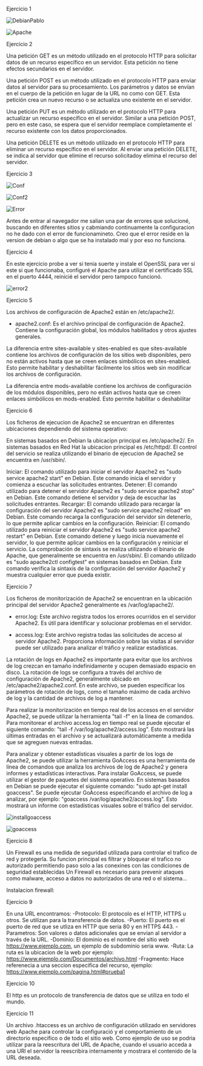 Ejercicio 1

![DebianPablo](https://github.com/PabloEspinosaCastillo/despliegue-de-aplicaciones-web/assets/144775391/96bd04c4-0d90-4917-87d0-f0313abf6843)

![Apache](https://github.com/PabloEspinosaCastillo/despliegue-de-aplicaciones-web/assets/144775391/0b2444e0-3531-4132-8822-1b9cd90264b8)

Ejercicio 2

Una petición GET es un método utilizado en el protocolo HTTP para solicitar datos de un recurso específico en un servidor. Esta petición no tiene efectos secundarios en el servidor.

Una petición POST es un método utilizado en el protocolo HTTP para enviar datos al servidor para su procesamiento. Los parámetros y datos se envían en el cuerpo de la petición en lugar de la URL no como con GET. Esta petición crea un nuevo recurso o se actualiza uno existente en el servidor.

Una petición PUT es un método utilizado en el protocolo HTTP para actualizar un recurso específico en el servidor. Similar a una petición POST, pero en este caso, se espera que el servidor reemplace completamente el recurso existente con los datos proporcionados.

Una petición DELETE es un método utilizado en el protocolo HTTP para eliminar un recurso específico en el servidor. Al enviar una petición DELETE, se indica al servidor que elimine el recurso solicitadoy elimina el recurso del servidor.

Ejercicio 3

![Conf](https://github.com/PabloEspinosaCastillo/despliegue-de-aplicaciones-web/assets/144775391/3853053e-f2b7-43f1-9212-368e41f4b4d1)

![Conf2](https://github.com/PabloEspinosaCastillo/despliegue-de-aplicaciones-web/assets/144775391/5fb3ba98-e68c-4797-881a-78956d1e7fea)

![Error](https://github.com/PabloEspinosaCastillo/despliegue-de-aplicaciones-web/assets/144775391/87211b03-e417-40c2-a060-4832b0836106)

Antes de entrar al navegador me salian una par de errores que solucioné, buscando en diferentes sitios y cabmiando continuamente la configuracion no he dado con el error de funcionamineto. Creo que el error reside en la version de debian o algo que se ha instalado mal y por eso no funciona.

Ejercicio 4

En este ejercicio probe a ver si tenia suerte y instale el OpenSSL para ver si este si que funcionaba, configuré el Apache para utilizar el certificado SSL en el puerto 4444, reinicié el servidor pero tampoco funcionó. 

![error2](https://github.com/PabloEspinosaCastillo/despliegue-de-aplicaciones-web/assets/144775391/a7582fdd-e7f9-4ba8-b48c-3c8fcf95ea3d)

Ejercicio 5

Los archivos de configuración de Apache2 están en /etc/apache2/.

- apache2.conf: Es el archivo principal de configuración de Apache2. Contiene la configuración global, los módulos habilitados y otros ajustes generales.

La diferencia entre sites-available y sites-enabled es que sites-available contiene los archivos de configuración de los sitios web disponibles, pero no están activos hasta que se creen enlaces simbólicos en sites-enabled. Esto permite habilitar y deshabilitar fácilmente los sitios web sin modificar los archivos de configuración.

La diferencia entre mods-available contiene los archivos de configuración de los módulos disponibles, pero no están activos hasta que se creen enlaces simbólicos en mods-enabled. Esto permite habilitar o deshabilitar

Ejercicio 6

Los ficheros de ejecucion de Apache2 se encuentran en diferentes ubicaciones dependiendo del sistema operativo:

En sistemas basados en Debian la ubicacipn principal es /etc/apache2/.
En sistemas basados en Red Hat la ubicacion principal es /etc/httpd/.
El control del servicio se realiza utilizando el binario de ejecucion de Apache2 se encuentra en /usr/sbin/.

Iniciar: El comando utilizado para iniciar el servidor Apache2 es "sudo service apache2 start" en Debian. Este comando inicia el servidor y comienza a escuchar las solicitudes entrantes.
Detener: El comando utilizado para detener el servidor Apache2 es "sudo service apache2 stop" en Debian. Este comando detiene el servidor y deja de escuchar las solicitudes entrantes.
Recargar: El comando utilizado para recargar la configuración del servidor Apache2 es "sudo service apache2 reload" en Debian. Este comando recarga la configuración del servidor sin detenerlo, lo que permite aplicar cambios en la configuración.
Reiniciar: El comando utilizado para reiniciar el servidor Apache2 es "sudo service apache2 restart" en Debian. Este comando detiene y luego inicia nuevamente el servidor, lo que permite aplicar cambios en la configuración y reiniciar el servicio.
La comprobación de sintaxis se realiza utilizando el binario de Apache, que generalmente se encuentra en /usr/sbin/. El comando utilizado es "sudo apache2ctl configtest" en sistemas basados en Debian. Este comando verifica la sintaxis de la configuración del servidor Apache2 y muestra cualquier error que pueda existir.

Ejercicio 7 

Los ficheros de monitorización de Apache2 se encuentran en la ubicación principal del servidor Apache2 generalmente es /var/log/apache2/.

- error.log: Este archivo registra todos los errores ocurridos en el servidor Apache2. Es útil para identificar y solucionar problemas en el servidor.

- access.log: Este archivo registra todas las solicitudes de acceso al servidor Apache2. Proporciona información sobre las visitas al servidor puede ser utilizado para analizar el tráfico y realizar estadísticas.

La rotación de logs en Apache2 es importante para evitar que los archivos de log crezcan en tamaño indefinidamente y ocupen demasiado espacio en disco. La rotación de logs se configura a través del archivo de configuración de Apache2, generalmente ubicado en /etc/apache2/apache2.conf. En este archivo, se pueden especificar los parámetros de rotación de logs, como el tamaño máximo de cada archivo de log y la cantidad de archivos de log a mantener.

Para realizar la monitorización en tiempo real de los accesos en el servidor Apache2, se puede utilizar la herramienta "tail -f" en la línea de comandos. Para monitorear el archivo access.log en tiempo real se puede ejecutar el siguiente comando: "tail -f /var/log/apache2/access.log". Esto mostrará las últimas entradas en el archivo y se actualizará automáticamente a medida que se agreguen nuevas entradas.

Para analizar y obtener estadísticas visuales a partir de los logs de Apache2, se puede utilizar la herramienta GoAccess es una herramienta de línea de comandos que analiza los archivos de log de Apache2 y genera informes y estadísticas interactivas. Para instalar GoAccess, se puede utilizar el gestor de paquetes del sistema operativo. En sistemas basados en Debian se puede ejecutar el siguiente comando: "sudo apt-get install goaccess". Se puede ejecutar GoAccess especificando el archivo de log a analizar, por ejemplo: "goaccess /var/log/apache2/access.log". Esto mostrará un informe con estadísticas visuales sobre el tráfico del servidor.

![installgoaccess](https://github.com/PabloEspinosaCastillo/despliegue-de-aplicaciones-web/assets/144775391/553bf35a-2592-418e-80eb-6a3b58e951e7)

![goaccess](https://github.com/PabloEspinosaCastillo/despliegue-de-aplicaciones-web/assets/144775391/fafefd12-6644-4ca3-ade8-8a91cd534773)


Ejercicio 8

Un Firewall es una medida de seguridad utilizada para controlar el trafico de red y protegerla. 
Su funcion principal es filtrar y bloquear el trafico no autorizado permitiendo paso solo a las conexines con las condiciones de seguridad establecidas
Un Firewall es necesario para prevenir ataques como malware, acceso a datos no autorizados de una red o el sistema...

Instalacion firewall:

Ejercicio 9

En una URL encontramos:
-Protocolo: El protocolo es el HTTP, HTTPS u otros. Se utilizan para la transferencia de datos.
-Puerto: El puerto es el puerto de red que se utliza en HTTP que seria 80 y en HTTPS 443. 
-Parametros: Son valores o datos adicionales que se envian al servidor a través de la URL.
-Dominio: El dominio es el nombre del sitio web https://www.ejemplo.com, un ejemplo de subdominio seria www.
-Ruta: La ruta es la ubicacion de la web por ejemplo: https://www.ejemplo.com/Documentos/archivo.html
-Fragmento: Hace referenecia a una seccion especifica del recurso, ejemplo: https://www.ejemplo.com/pagina.html#prueba1


Ejercicio 10

El http es un protocolo de transferencia de datos que se utiliza en todo el mundo.

Ejercicio 11

Un archivo .htaccess es un archivo de configuración utilizado en servidores web Apache para controlar la configuració y el comportamiento de un directorio especifico o de todo el sitio web. 
Como ejemplo de uso se podria utilizar para la reescritura del URL de Apache, cuando el usuario acceda a una URl el servidor la reescribira internamente y mostrara el contenido de la URL deseada.







